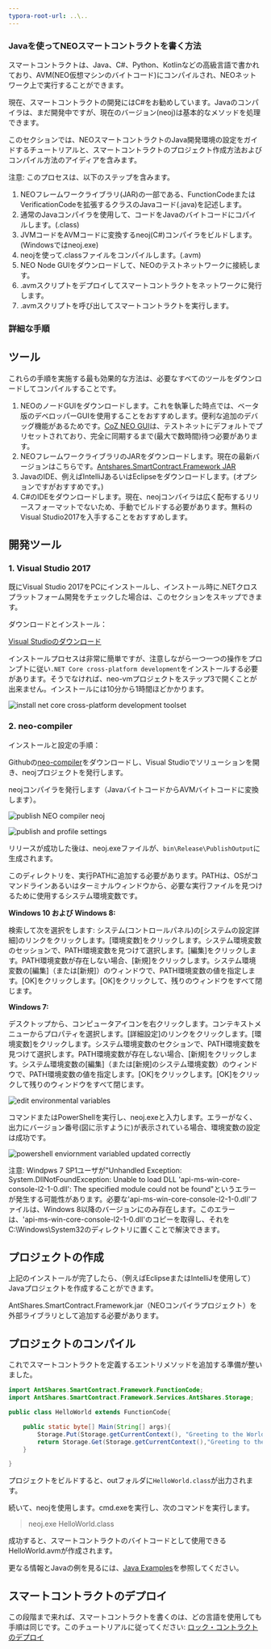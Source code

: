 ```yaml
---
typora-root-url: ..\..
---
```


### Javaを使ってNEOスマートコントラクトを書く方法

スマートコントラクトは、Java、C#、Python、Kotlinなどの高級言語で書かれており、AVM(NEO仮想マシンのバイトコード)にコンパイルされ、NEOネットワーク上で実行することができます。

現在、スマートコントラクトの開発にはC#をお勧めしています。Javaのコンパイラは、まだ開発中ですが、現在のバージョン(neoj)は基本的なメソッドを処理できます。

このセクションでは、NEOスマートコントラクトのJava開発環境の設定をガイドするチュートリアルと、スマートコントラクトのプロジェクト作成方法およびコンパイル方法のアイディアを含みます。

注意: このプロセスは、以下のステップを含みます。
1. NEOフレームワークライブラリ(JAR)の一部である、FunctionCodeまたはVerificationCodeを拡張するクラスのJavaコード(.java)を記述します。
2. 通常のJavaコンパイラを使用して、コードをJavaのバイトコードにコパイルします。(.class)
3. JVMコードをAVMコードに変換するneoj(C#)コンパイラをビルドします。(Windowsではneoj.exe)
4. neojを使って.classファイルをコンパイルします。(.avm)
5. NEO Node GUIをダウンロードして、NEOのテストネットワークに接続します。
6. .avmスクリプトをデプロイしてスマートコントラクトをネットワークに発行します。
7. .avmスクリプトを呼び出してスマートコントラクトを実行します。

### 詳細な手順

## ツール

これらの手順を実施する最も効果的な方法は、必要なすべてのツールをダウンロードしてコンパイルすることです。

1. NEOのノードGUIをダウンロードします。これを執筆した時点では、ベータ版のデベロッパーGUIを使用することをおすすめします。便利な追加のデバッグ機能があるためです。[CoZ NEO GUI](https://github.com/CityOfZion/neo-gui-developer)は、テストネットにデフォルトでプリセットされており、完全に同期するまで(最大で数時間)待つ必要があります。
2. NEOフレームワークライブラリのJARをダウンロードします。現在の最新バージョンはこちらです。[Antshares.SmartContract.Framework JAR](https://github.com/neo-project/neo-compiler/blob/master/neoj/AntShares.SmartContract.Framework.jar)
3. JavaのIDE、例えばIntelliJあるいはEclipseをダウンロードします。(オプションですがおすすめです。)
4. C#のIDEをダウンロードします。現在、neojコンパイラは広く配布するリリースフォーマットでないため、手動でビルドする必要があります。無料のVisual Studio2017を入手することをおすすめします。

## 開発ツール

### 1. Visual Studio 2017

既にVisual Studio 2017をPCにインストールし、インストール時に.NETクロスプラットフォーム開発をチェックした場合は、このセクションをスキップできます。

ダウンロードとインストール：

[Visual Studioのダウンロード](https://www.visualstudio.com/products/visual-studio-community-vs)

インストールプロセスは非常に簡単ですが、注意しながら一つ一つの操作をプロンプトに従い`.NET Core cross-platform development`をインストールする必要があります。そうでなければ、neo-vmプロジェクトをステップ3で開くことが出来ません。インストールには10分から1時間ほどかかります。

![install net core cross-platform development toolset](/assets/install_core_cross_platform_development_toolset.png)

### 2. neo-compiler

インストールと設定の手順：

Githubの[neo-compiler](https://github.com/neo-project/neo-compiler)をダウンロードし、Visual Studioでソリューションを開き、neojプロジェクトを発行します。

neojコンパイラを発行します（JavaバイトコードからAVMバイトコードに変換します）。

![publish NEO compiler neoj](/assets/publish_neo_compiler_neoj.png)

![publish and profile settings](/assets/publish_and_profile_settings.png)

リリースが成功した後は、neoj.exeファイルが、`bin\Release\PublishOutput`に生成されます。

このディレクトリを、実行PATHに追加する必要があります。PATHは、OSがコマンドラインあるいはターミナルウィンドウから、必要な実行ファイルを見つけるために使用するシステム環境変数です。

**Windows 10 および Windows 8:**

検索して次を選択をします: システム(コントロールパネル)の[システムの設定詳細]のリンクをクリックします。[環境変数]をクリックします。システム環境変数のセッションで、PATH環境変数を見つけて選択します。[編集]をクリックします。PATH環境変数が存在しない場合、[新規]をクリックします。システム環境変数の[編集]（または[新規]）のウィンドウで、PATH環境変数の値を指定します。[OK]をクリックします。[OK]をクリックして、残りのウィンドウをすべて閉じます。

**Windows 7:**

デスクトップから、コンピュータアイコンを右クリックします。コンテキストメニューからプロパティを選択します。[詳細設定]のリンクをクリックします。[環境変数]をクリックします。システム環境変数のセクションで、PATH環境変数を見つけて選択します。PATH環境変数が存在しない場合、[新規]をクリックします。システム環境変数の[編集]（または[新規]のシステム環境変数）のウィンドウで、PATH環境変数の値を指定します。[OK]をクリックします。[OK]をクリックして残りのウィンドウをすべて閉じます。

![edit environmental variables](/assets/edit_environmental_variables.png)

コマンドまたはPowerShellを実行し、neoj.exeと入力します。エラーがなく、出力にバージョン番号(図に示すように)が表示されている場合、環境変数の設定は成功です。

![powershell enviornment variabled updated correctly](/assets/powershell_enviornment_variabled_updated_correctly.png)


注意: Windpws 7 SP1ユーザが"Unhandled Exception: System.DllNotFoundException: Unable to load DLL 'api-ms-win-core-console-l2-1-0.dll': The specified module could not be found"というエラーが発生する可能性があります。必要な'api-ms-win-core-console-l2-1-0.dll'ファイルは、Windows 8以降のバージョンにのみ存在します。このエラーは、'api-ms-win-core-console-l2-1-0.dll'のコピーを取得し、それをC:\Windows\System32のディレクトリに置くことで解決できます。

## プロジェクトの作成

上記のインストールが完了したら、（例えばEclipseまたはIntelliJを使用して）Javaプロジェクトを作成することができます。

AntShares.SmartContract.Framework.jar（NEOコンパイラプロジェクト）を外部ライブラリとして追加する必要があります。


## プロジェクトのコンパイル

これでスマートコントラクトを定義するエントリメソッドを追加する準備が整いました。

```Java
import AntShares.SmartContract.Framework.FunctionCode;
import AntShares.SmartContract.Framework.Services.AntShares.Storage;

public class HelloWorld extends FunctionCode{

    public static byte[] Main(String[] args){
        Storage.Put(Storage.getCurrentContext(), "Greeting to the World", "Hello World!");
        return Storage.Get(Storage.getCurrentContext(),"Greeting to the World");
    }

}
```

プロジェクトをビルドすると、outフォルダに`HelloWorld.class`が出力されます。

続いて、neojを使用します。cmd.exeを実行し、次のコマンドを実行します。
> neoj.exe HelloWorld.class

成功すると、スマートコントラクトのバイトコードとして使用できるHelloWorld.avmが作成されます。

更なる情報とJavaの例を見るには、[Java Examples](https://github.com/neo-project/examples-java)を参照してください。

## スマートコントラクトのデプロイ

この段階まで来れば、スマートコントラクトを書くのは、どの言語を使用しても手順は同じです。このチュートリアルに従ってください: [ロック・コントラクトのデプロイ](http://docs.neo.org/ja-jp/sc/tutorial/Lock2.html)
